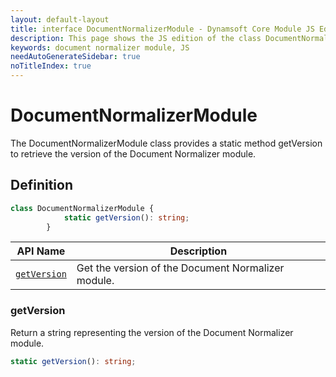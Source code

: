 ```yaml
---
layout: default-layout
title: interface DocumentNormalizerModule - Dynamsoft Core Module JS Edition API Reference
description: This page shows the JS edition of the class DocumentNormalizerModule in Dynamsoft Core Module.
keywords: document normalizer module, JS
needAutoGenerateSidebar: true
noTitleIndex: true
---
```


# DocumentNormalizerModule

The DocumentNormalizerModule class provides a static method getVersion to retrieve the version of the Document Normalizer module.

## Definition

```ts
class DocumentNormalizerModule {
            static getVersion(): string;
        }
```

| API Name               | Description |
|----------------------|-------------|
| [`getVersion`](#getversion) | Get the version of the Document Normalizer module. |

### getVersion

Return a string representing the version of the Document Normalizer module.

```ts
static getVersion(): string;
```